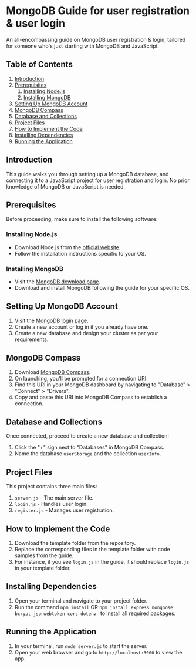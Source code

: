 # MongoDB Guide for user registration & user login

An all-encompassing guide on MongoDB user registration & login, tailored for someone who's just starting with MongoDB and JavaScript.

## Table of Contents

1. [Introduction](#introduction)
2. [Prerequisites](#prerequisites)
    1. [Installing Node.js](#installing-nodejs)
    2. [Installing MongoDB](#installing-mongodb)
3. [Setting Up MongoDB Account](#setting-up-mongodb-account)
4. [MongoDB Compass](#mongodb-compass)
5. [Database and Collections](#database-and-collections)
6. [Project Files](#project-files)
7. [How to Implement the Code](#how-to-implement-the-code)
8. [Installing Dependencies](#installing-dependencies)
9. [Running the Application](#running-the-application)

## Introduction

This guide walks you through setting up a MongoDB database, and connecting it to a JavaScript project for user registration and login. No prior knowledge of MongoDB or JavaScript is needed.

## Prerequisites

Before proceeding, make sure to install the following software:

### Installing Node.js

- Download Node.js from the [official website](https://nodejs.org/).
- Follow the installation instructions specific to your OS.

### Installing MongoDB

- Visit the [MongoDB download page](https://www.mongodb.com/try/download/community).
- Download and install MongoDB following the guide for your specific OS.

## Setting Up MongoDB Account

1. Visit the [MongoDB login page](https://account.mongodb.com/account/login).
2. Create a new account or log in if you already have one.
3. Create a new database and design your cluster as per your requirements.

## MongoDB Compass

1. Download [MongoDB Compass](https://www.mongodb.com/try/download/compass).
2. On launching, you'll be prompted for a connection URI.
3. Find this URI in your MongoDB dashboard by navigating to "Database" > "Connect" > "Drivers".
4. Copy and paste this URI into MongoDB Compass to establish a connection.

## Database and Collections

Once connected, proceed to create a new database and collection:

1. Click the "+" sign next to "Databases" in MongoDB Compass.
2. Name the database `userStorage` and the collection `userInfo`.

## Project Files

This project contains three main files:

1. `server.js` - The main server file.
2. `login.js` - Handles user login.
3. `register.js` - Manages user registration.

## How to Implement the Code

1. Download the template folder from the repository.
2. Replace the corresponding files in the template folder with code samples from the guide.
3. For instance, if you see `login.js` in the guide, it should replace `login.js` in your template folder.

## Installing Dependencies

1. Open your terminal and navigate to your project folder.
2. Run the command `npm install` OR `npm install express mongoose bcrypt jsonwebtoken cors dotenv
` to install all required packages.

## Running the Application

1. In your terminal, run `node server.js` to start the server.
2. Open your web browser and go to `http://localhost:3000` to view the app.

